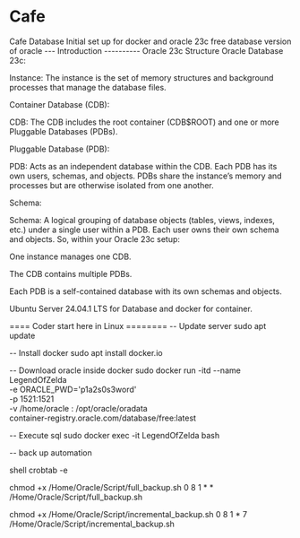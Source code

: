 # Cafe
Cafe Database
Initial set up for docker and oracle 23c free database version of oracle
--- Introduction ----------
Oracle 23c Structure
Oracle Database 23c:

Instance: The instance is the set of memory structures and background processes that manage the database files.

Container Database (CDB):

CDB: The CDB includes the root container (CDB$ROOT) and one or more Pluggable Databases (PDBs).

Pluggable Database (PDB):

PDB: Acts as an independent database within the CDB. Each PDB has its own users, schemas, and objects. PDBs share the instance’s memory and processes but are otherwise isolated from one another.

Schema:

Schema: A logical grouping of database objects (tables, views, indexes, etc.) under a single user within a PDB. Each user owns their own schema and objects.
So, within your Oracle 23c setup:

One instance manages one CDB.

The CDB contains multiple PDBs.

Each PDB is a self-contained database with its own schemas and objects.

Ubuntu Server 24.04.1 LTS for Database and docker for container.

==== Coder start here in Linux ========
-- Update server
sudo apt update

-- Install docker
sudo apt install docker.io

-- Download oracle inside docker
sudo docker run -itd --name LegendOfZelda \
-e ORACLE_PWD='p1a2s0s3word' \
-p 1521:1521 \
-v /home/oracle : /opt/oracle/oradata \
container-registry.oracle.com/database/free:latest

-- Execute sql
sudo docker exec -it LegendOfZelda bash

-- back up automation 

shell
crobtab -e

chmod +x /Home/Oracle/Script/full_backup.sh
0 8 1 * * /Home/Oracle/Script/full_backup.sh

chmod +x /Home/Oracle/Script/incremental_backup.sh
0 8 1 * 7 /Home/Oracle/Script/incremental_backup.sh
